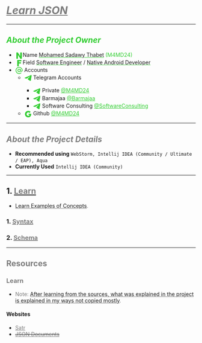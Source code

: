 # <u style="font-style: italic; color: #7c7c7c;">Learn JSON</u>

---

## <span style="font-style: italic; color: limeGreen;">About the Project Owner</span>

- <img width="20" src="readme_file_source/icons/n_letter_icon.svg" alt="N Letter" style="vertical-align: middle;"/>Name <u style="text-decoration-color: #32cd32;">Mohamed Sadawy Thabet</u> <span style="color: limeGreen;">(M4MD24)
- <img width="20" src="readme_file_source/icons/f_letter_icon.svg" alt="F Letter" style="vertical-align: middle;"/>Field <u style="text-decoration-color: #32cd32;">Software Engineer</u> / <u style="text-decoration-color: #32cd32;">Native Android Developer</u>
- <img width="20" src="readme_file_source/icons/mention_icon.svg" alt="Mention Icon" style="vertical-align: middle;"/> Accounts
    <ul>
        <li><img width="20" src="readme_file_source/icons/telegram_icon.svg" alt="Telegram Icon" style="vertical-align: middle;"/> Telegram Accounts</li>
        <ul>
            <li><img width="20" src="readme_file_source/icons/telegram_icon.svg" alt="Telegram Icon" style="vertical-align: middle;"/> Private <a style="color: limeGreen;" href="https://t.me/M4MD24">@M4MD24</a></li>
            <li><img width="20" src="readme_file_source/icons/telegram_icon.svg" alt="Telegram Icon" style="vertical-align: middle;"/> Barmajaa <a style="color: limeGreen;" href="https://t.me/Barmajaa">@Barmajaa</a></li>
            <li><img width="20" src="readme_file_source/icons/telegram_icon.svg" alt="Telegram Icon" style="vertical-align: middle;"/> Software Consulting <a style="color: limeGreen;" href="https://t.me/SoftwareConsulting">@SoftwareConsulting</a></li>
        </ul>
        <li><img width="20" src="readme_file_source/icons/g_letter_icon.svg" alt="G Letter" style="vertical-align: middle;"/> Github <a style="color: limeGreen;" href="https://github.com/M4MD24">@M4MD24</a></li>
    </ul>

---

## <span style="font-style: italic; color: #7c7c7c;">About the Project Details</span>

- **Recommended using** `WebStorm, Intellij IDEA (Community / Ultimate / EAP), Aqua`
- **Currently Used** `Intellij IDEA (Community)`

---

## 1. [<span style="color: #7c7c7c;">Learn</span>](src/_1_learn)

- <u style="text-decoration-color: #7c7c7c;">Learn Examples of Concepts</u><span style="color: #7c7c7c;">.</span>

### 1. [<span style="color: #7c7c7c;">Syntax</span>](src/_1_learn/_1_1_syntax)

### 2. [<span style="color: #7c7c7c;">Schema</span>](src/_1_learn/_1_2_schema)

---

## <span style="color: #7c7c7c;">Resources</span>

### <span style="color: #7c7c7c;">Learn</span>

- <span style="color: #7c7c7c;">Note: </span><u style="text-decoration-color: #7c7c7c;">After learning from the sources, what was explained in the project is explained in my ways not copied mostly</u><span style="color: #7c7c7c;">.</span>

#### Websites

<ul>
<li><a style="color: #7c7c7c;" href="https://satr.codes">Satr</a></li>
<del><li><a style="color: #7c7c7c;" href="https://www.json.org/json-en.html">JSON Documents</a></li></del>
</ul>
